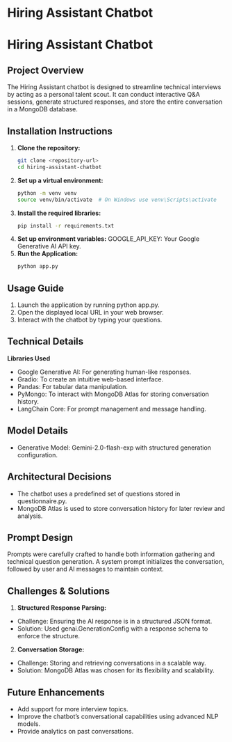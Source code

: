 # Hiring Assistant Chatbot

# Hiring Assistant Chatbot

## Project Overview
The Hiring Assistant chatbot is designed to streamline technical interviews by acting as a personal talent scout. It can conduct interactive Q&A sessions, generate structured responses, and store the entire conversation in a MongoDB database.

## Installation Instructions
1. **Clone the repository:**
   ```bash
   git clone <repository-url>
   cd hiring-assistant-chatbot
2. **Set up a virtual environment:**
   ```bash
   python -m venv venv
   source venv/bin/activate  # On Windows use venv\Scripts\activate
3. **Install the required libraries:**
   ```bash
   pip install -r requirements.txt
4. **Set up environment variables:**
   GOOGLE_API_KEY: Your Google Generative AI API key.
5. **Run the Application:**
   ```bash
   python app.py

## Usage Guide
1. Launch the application by running python app.py.
2. Open the displayed local URL in your web browser.
3. Interact with the chatbot by typing your questions.

## Technical Details
**Libraries Used**
- Google Generative AI: For generating human-like responses.
- Gradio: To create an intuitive web-based interface.
- Pandas: For tabular data manipulation.
- PyMongo: To interact with MongoDB Atlas for storing conversation history.
- LangChain Core: For prompt management and message handling.
  
## Model Details
- Generative Model: Gemini-2.0-flash-exp with structured generation configuration.
  
## Architectural Decisions
- The chatbot uses a predefined set of questions stored in questionnaire.py.
- MongoDB Atlas is used to store conversation history for later review and analysis.
  
## Prompt Design
Prompts were carefully crafted to handle both information gathering and technical question generation. A system prompt initializes the conversation, followed by user and AI messages to maintain context.


## Challenges & Solutions

1. **Structured Response Parsing:**
- Challenge: Ensuring the AI response is in a structured JSON format.
- Solution: Used genai.GenerationConfig with a response schema to enforce the structure.
  
2. **Conversation Storage:**
- Challenge: Storing and retrieving conversations in a scalable way.
- Solution: MongoDB Atlas was chosen for its flexibility and scalability.
  
## Future Enhancements
- Add support for more interview topics.
- Improve the chatbot’s conversational capabilities using advanced NLP models.
- Provide analytics on past conversations.
